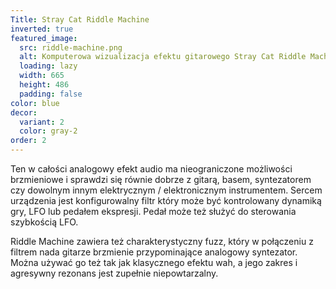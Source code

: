 ```yaml
---
Title: Stray Cat Riddle Machine
inverted: true
featured_image:
  src: riddle-machine.png
  alt: Komputerowa wizualizacja efektu gitarowego Stray Cat Riddle Machine
  loading: lazy
  width: 665
  height: 486
  padding: false
color: blue
decor:
  variant: 2
  color: gray-2
order: 2
---
```


Ten w całości analogowy efekt audio ma nieograniczone możliwości brzmieniowe i sprawdzi się równie dobrze z gitarą, basem, syntezatorem czy dowolnym innym elektrycznym / elektronicznym instrumentem. Sercem urządzenia jest konfigurowalny filtr który może być kontrolowany dynamiką gry, LFO lub pedałem ekspresji. Pedał może też służyć do sterowania szybkością LFO.

Riddle Machine zawiera też charakterystyczny fuzz, który w połączeniu z filtrem nada gitarze brzmienie przypominające analogowy syntezator. Można używać go też tak jak klasycznego efektu wah, a jego zakres i agresywny rezonans jest zupełnie niepowtarzalny.
